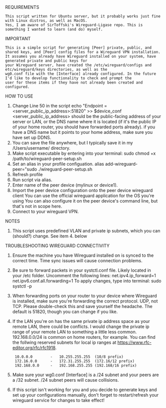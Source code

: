 REQUIREMENTS

	This script written for Ubuntu server, but it probably works just fine with Linux distros, as well as MacOS. 
	Yes, I am aware of SirToffski's Wireguard-Ligase repo. This is something I wanted to learn (and do) myself.

IMPORTANT
	
	This is a simple script for generating [Peer] private, public, and shared keys, and [Peer] config files for a Wireguard VPN installation. 
	It assumes you already have Wireguard installed on your system, have generated private and public keys for
	your Wireguard server, have created the /etc/wireguard/configs and etc/wireguard/keys directories, as well as the 
	wg0.conf file with the [Interface] already configured. In the future I'd like to develop functionality to check and prompt the
	user for these items if they have not already been created and configured. 


HOW TO USE

1. Change Line 50 in the script echo "Endpoint = <server_public_ip_address>:51820" >> $device_conf
		<server_public_ip_address> should be the public-facing address of your server or LAN, or 
	    the DNS name where it is located (if it's the public IP of your home router, you should have forwarded
	    ports already). if you have a DNS name but it points to your home address, make sure you have 
	    set up DDNS.
2. You can save the file anywhere, but I typically save it in my /Users/username/ directory. 
3. Make script executable by entering into your terminal: sudo chmod +x /path/to/wireguard-peer-setup.sh
4. Set an alias in your profile configuation. 
		alias add-wireguard-peer="sudo ./wireguard-peer-setup.sh
5. Refresh profile
6. Run script via alias. 
7. Enter name of the peer device (mylinux or device1). 
8. Import the peer device configuration onto the peer device wireguard client
		You can use the official wireguard application for the OS you're using
		You can also configure it on the peer device's command line, but that's not in scope here. 
9. Connect to your wireguard VPN. 

NOTES

1. This script uses predefined VLAN and private ip subnets, which you can (should?) change. 
		See item 4. below
   
 TROUBLESHOOTING WIREGUARD CONNECTIVITY

1. Ensure the machine you have Wireguard installed on is synced to the correct time. 
		Time sync issues will cause connection problems.
2. Be sure to forward packets in your systctl.conf file.
			Likely located in your /etc folder. 
			Uncomment the following lines: 
				net.ipv4.ip_forward=1
   				net.ipv6.conf.all.forwarding=1
   			To apply changes, type into terminal: sudo systctl -p 
 3. When forwarding ports on your router to your device where Wireguard is installed, make sure you're forwarding the correct protocol. 
 			UDP, not TCP. Please double-check this and save yourself the headache. The default is 51820, though you can change if you like. 
 4. If the LAN you're on has the same private ip address space as your remote LAN, there could be conflicts. I would change the private ip 
	 range of your remote LAN to something a little less common. 192.168.0.0/24 is common on home routers, for example.
	 You can find the follwing reserved subnets
	 for local ip ranges at https://www.rfc-editor.org/rfc/rfc1918. 
	 
 	 	 10.0.0.0        -   10.255.255.255  (10/8 prefix)
    	 172.16.0.0      -   172.31.255.255  (172.16/12 prefix)
     	 192.168.0.0     -   192.168.255.255 (192.168/16 prefix)
  
  5. Make sure your wg0.conf [Interface] is a /24 subnet and your peers are a /32 subnet. /24 subnet peers will cause collisions. 
  6. If this script isn't working for you and you decide to generate keys and set up your configurations manually, don't forget to 
  	  restart/refresh your wireguard service for changes to take effect!
  